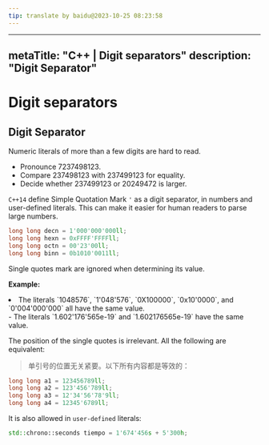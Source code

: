 ```yaml
---
tip: translate by baidu@2023-10-25 08:23:58
---
```

---

metaTitle: "C++ | Digit separators"
description: "Digit Separator"
------------------------------

# Digit separators

## Digit Separator

Numeric literals of more than a few digits are hard to read.

- Pronounce 7237498123.
- Compare 237498123 with 237499123 for equality.
- Decide whether 237499123 or 20249472 is larger.

`C++14` define Simple Quotation Mark `'` as a digit separator, in numbers and user-defined literals. This can make it easier for human readers to parse large numbers.

```cpp
long long decn = 1'000'000'000ll;
long long hexn = 0xFFFF'FFFFll; 
long long octn = 00'23'00ll;
long long binn = 0b1010'0011ll;

```

Single quotes mark are ignored when determining its value.

**Example:**

<li>The literals `1048576`,
`1'048'576`, `0X100000`, `0x10'0000`, and `0'004'000'000` all have the same value.</li>
- The literals `1.602'176'565e-19` and `1.602176565e-19` have the same value.

The position of the single quotes is irrelevant. All the following are equivalent:

> 单引号的位置无关紧要。以下所有内容都是等效的：

```cpp
long long a1 = 123456789ll;
long long a2 = 123'456'789ll; 
long long a3 = 12'34'56'78'9ll;
long long a4 = 12345'6789ll;

```

It is also allowed in `user-defined` literals:

```cpp
std::chrono::seconds tiempo = 1'674'456s + 5'300h;

```
